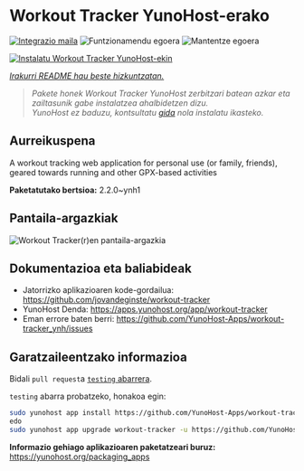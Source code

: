<!--
Ohart ongi: README hau automatikoki sortu da <https://github.com/YunoHost/apps/tree/master/tools/readme_generator>ri esker
EZ editatu eskuz.
-->

# Workout Tracker YunoHost-erako

[![Integrazio maila](https://apps.yunohost.org/badge/integration/workout-tracker)](https://ci-apps.yunohost.org/ci/apps/workout-tracker/)
![Funtzionamendu egoera](https://apps.yunohost.org/badge/state/workout-tracker)
![Mantentze egoera](https://apps.yunohost.org/badge/maintained/workout-tracker)

[![Instalatu Workout Tracker YunoHost-ekin](https://install-app.yunohost.org/install-with-yunohost.svg)](https://install-app.yunohost.org/?app=workout-tracker)

*[Irakurri README hau beste hizkuntzatan.](./ALL_README.md)*

> *Pakete honek Workout Tracker YunoHost zerbitzari batean azkar eta zailtasunik gabe instalatzea ahalbidetzen dizu.*  
> *YunoHost ez baduzu, kontsultatu [gida](https://yunohost.org/install) nola instalatu ikasteko.*

## Aurreikuspena

A workout tracking web application for personal use (or family, friends), geared towards running and other GPX-based activities

**Paketatutako bertsioa:** 2.2.0~ynh1

## Pantaila-argazkiak

![Workout Tracker(r)en pantaila-argazkia](./doc/screenshots/screenshot.jpg)

## Dokumentazioa eta baliabideak

- Jatorrizko aplikazioaren kode-gordailua: <https://github.com/jovandeginste/workout-tracker>
- YunoHost Denda: <https://apps.yunohost.org/app/workout-tracker>
- Eman errore baten berri: <https://github.com/YunoHost-Apps/workout-tracker_ynh/issues>

## Garatzaileentzako informazioa

Bidali `pull request`a [`testing` abarrera](https://github.com/YunoHost-Apps/workout-tracker_ynh/tree/testing).

`testing` abarra probatzeko, honakoa egin:

```bash
sudo yunohost app install https://github.com/YunoHost-Apps/workout-tracker_ynh/tree/testing --debug
edo
sudo yunohost app upgrade workout-tracker -u https://github.com/YunoHost-Apps/workout-tracker_ynh/tree/testing --debug
```

**Informazio gehiago aplikazioaren paketatzeari buruz:** <https://yunohost.org/packaging_apps>
